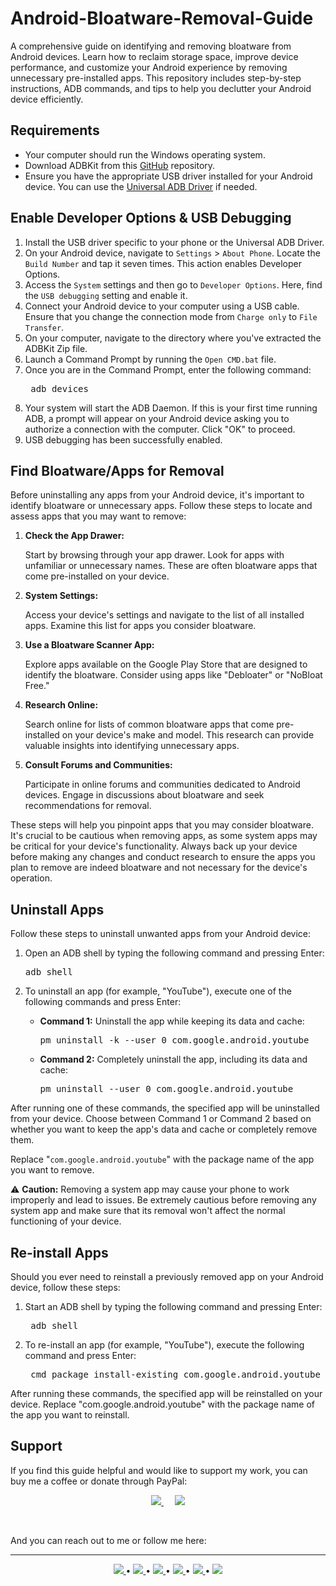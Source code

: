 # Android-Bloatware-Removal-Guide
A comprehensive guide on identifying and removing bloatware from Android devices. Learn how to reclaim storage space, improve device performance, and customize your Android experience by removing unnecessary pre-installed apps. This repository includes step-by-step instructions, ADB commands, and tips to help you declutter your Android device efficiently.

<!-- Requirements -->
<h2>Requirements</h2>
<ul>
    <li>Your computer should run the Windows operating system.</li>
    <li>Download ADBKit from this <a href="https://github.com/K3V1991/ADBKit">GitHub</a> repository.</li>
    <li>Ensure you have the appropriate USB driver installed for your Android device. You can use the <a href="https://adb.clockworkmod.com/">Universal ADB Driver</a> if needed.</li>
</ul>

<!-- Enable Developer Options & USB Debugging -->
<h2>Enable Developer Options & USB Debugging</h2>
<ol>
    <li>Install the USB driver specific to your phone or the Universal ADB Driver.</li>
    <li>On your Android device, navigate to <code>Settings</code> > <code>About Phone</code>. Locate the <code>Build Number</code> and tap it seven times. This action enables Developer Options.</li>
    <li>Access the <code>System</code> settings and then go to <code>Developer Options</code>. Here, find the <code>USB debugging</code> setting and enable it.</li>
    <li>Connect your Android device to your computer using a USB cable. Ensure that you change the connection mode from <code>Charge only</code> to <code>File Transfer</code>.</li>
    <li>On your computer, navigate to the directory where you've extracted the ADBKit Zip file.</li>
    <li>Launch a Command Prompt by running the <code>Open CMD.bat</code> file.</li>
    <li>Once you are in the Command Prompt, enter the following command:</li>
    <pre> adb devices </pre>
    <li>Your system will start the ADB Daemon. If this is your first time running ADB, a prompt will appear on your Android device asking you to authorize a connection with the computer. Click "OK" to proceed.</li>
    <li>USB debugging has been successfully enabled.</li>
</ol>

<!-- Find Bloatware/Apps for Removal -->
<h2>Find Bloatware/Apps for Removal</h2>

<p>Before uninstalling any apps from your Android device, it's important to identify bloatware or unnecessary apps. Follow these steps to locate and assess apps that you may want to remove:</p>

<ol>
    <li>
        <strong>Check the App Drawer:</strong>
        <p>Start by browsing through your app drawer. Look for apps with unfamiliar or unnecessary names. These are often bloatware apps that come pre-installed on your device.</p>
    </li>
    <li>
        <strong>System Settings:</strong>
        <p>Access your device's settings and navigate to the list of all installed apps. Examine this list for apps you consider bloatware.</p>
    </li>
    <li>
        <strong>Use a Bloatware Scanner App:</strong>
        <p>Explore apps available on the Google Play Store that are designed to identify the bloatware. Consider using apps like "Debloater" or "NoBloat Free."</p>
    </li>
    <li>
        <strong>Research Online:</strong>
        <p>Search online for lists of common bloatware apps that come pre-installed on your device's make and model. This research can provide valuable insights into identifying unnecessary apps.</p>
    </li>
    <li>
        <strong>Consult Forums and Communities:</strong>
        <p>Participate in online forums and communities dedicated to Android devices. Engage in discussions about bloatware and seek recommendations for removal.</p>
    </li>
</ol>

<p>These steps will help you pinpoint apps that you may consider bloatware. It's crucial to be cautious when removing apps, as some system apps may be critical for your device's functionality. Always back up your device before making any changes and conduct research to ensure the apps you plan to remove are indeed bloatware and not necessary for the device's operation.</p>


<!-- Uninstall Apps -->
<h2>Uninstall Apps</h2>

<p>Follow these steps to uninstall unwanted apps from your Android device:</p>

<ol>
    <li>
        <p>Open an ADB shell by typing the following command and pressing Enter:</p>
        <pre>adb shell</pre>
    </li>
    <li>
        <p>To uninstall an app (for example, "YouTube"), execute one of the following commands and press Enter:</p>
        <ul>
            <li>
                <p><strong>Command 1:</strong> Uninstall the app while keeping its data and cache:</p>
                <pre>pm uninstall -k --user 0 com.google.android.youtube</pre>
            </li>
            <li>
                <p><strong>Command 2:</strong> Completely uninstall the app, including its data and cache:</p>
                <pre>pm uninstall --user 0 com.google.android.youtube</pre>
            </li>
        </ul>
    </li>
</ol>

<p>After running one of these commands, the specified app will be uninstalled from your device. Choose between Command 1 or Command 2 based on whether you want to keep the app's data and cache or completely remove them.</p>


<p>Replace "<code>com.google.android.youtube</code>" with the package name of the app you want to remove.</p>

<!-- Caution Message -->
<div class="caution-message">
    <p>⚠️ <strong>Caution:</strong> Removing a system app may cause your phone to work improperly and lead to issues. Be extremely cautious before removing any system app and make sure that its removal won't affect the normal functioning of your device.</p>
</div>

<!-- Re-install Apps -->
<h2>Re-install Apps</h2>

<p>Should you ever need to reinstall a previously removed app on your Android device, follow these steps:</p>

<ol>
    <li>
        <p>Start an ADB shell by typing the following command and pressing Enter:</p>
        <pre> adb shell </pre>
    </li>
    <li>
        <p>To re-install an app (for example, "YouTube"), execute the following command and press Enter:</p>
        <pre> cmd package install-existing com.google.android.youtube </pre>
    </li>
</ol>

<p>After running these commands, the specified app will be reinstalled on your device. Replace "com.google.android.youtube" with the package name of the app you want to reinstall.</p>


<!-- Support -->
<h2>Support</h2>
<p>If you find this guide helpful and would like to support my work, you can buy me a coffee or donate through PayPal:</p>
<p align="center">
    <a href="https://www.buymeacoffee.com/smaxiso" alt="Buy Me a Coffee">
        <img src="https://img.shields.io/badge/Buy%20Me%20a%20Coffee-ffdd00?style=for-the-badge&logo=buy-me-a-coffee&logoColor=black">
    </a>
    &emsp;
    <a href="https://paypal.me/sumitrjk?country.x=IN&locale.x=en_GB" alt="PayPal">
        <img src="https://img.shields.io/badge/PayPal-00457C?style=for-the-badge&logo=paypal&logoColor=white">
    </a>
</p>
<br />
<p>And you can reach out to me or follow me here:</p>
<hr />
<!-- Social Media Links -->
<p align="center">
    <a href="https://facebook.com/smaxiso" alt="Facebook">
        <img src="https://img.shields.io/badge/Facebook-%231877F2.svg?style=for-the-badge&logo=Facebook&logoColor=white">
    </a> &bull;
    <a href="https://instagram.com/smaxiso" alt="Instagram">
        <img src="https://img.shields.io/badge/Instagram-%23E4405F.svg?style=for-the-badge&logo=Instagram&logoColor=white">
    </a> &bull;
    <a href="https://github.com/smaxiso" alt="GitHub">
        <img src="https://img.shields.io/badge/github-121013?style=for-the-badge&logo=github&logoColor=white">
    </a> &bull;
    <a href="https://smaxiso.medium.com" alt="Medium">
        <img src="https://img.shields.io/badge/Medium-12100E?style=for-the-badge&logo=medium&logoColor=white">
    </a> &bull;
    <a href="https://twitter.com/smaxiso" alt="Twitter">
        <img src="https://img.shields.io/badge/Twitter-%231DA1F2.svg?style=for-the-badge&logo=Twitter&logoColor=white">
    </a> &bull;
    <a href="https://snapchat.com/add/smaxiso" alt="Snapchat">
        <img src="https://img.shields.io/badge/Snapchat-%23FFFC00.svg?style=for-the-badge&logo=Snapchat&logoColor=white">
    </a> 
</p>

